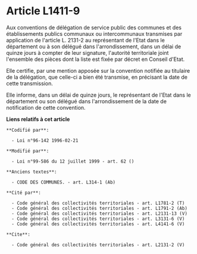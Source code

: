 # Article L1411-9

Aux conventions de délégation de service public des communes et des établissements publics communaux ou intercommunaux
transmises par application de l'article L. 2131-2 au représentant de l'Etat dans le département ou à son délégué dans
l'arrondissement, dans un délai de quinze jours à compter de leur signature, l'autorité territoriale joint l'ensemble des
pièces dont la liste est fixée par décret en Conseil d'Etat. 

Elle certifie, par une mention apposée sur la convention notifiée au titulaire de la délégation, que celle-ci a bien été
transmise, en précisant la date de cette transmission. 

Elle informe, dans un délai de quinze jours, le représentant de l'Etat dans le département ou son délégué dans
l'arrondissement de la date de notification de cette convention.

**Liens relatifs à cet article**

	**Codifié par**:

	  - Loi n°96-142 1996-02-21

	**Modifié par**:

	  - Loi n°99-586 du 12 juillet 1999 - art. 62 ()

	**Anciens textes**:

	  - CODE DES COMMUNES. - art. L314-1 (Ab)

	**Cité par**:

	  - Code général des collectivités territoriales - art. L1781-2 (T)
	  - Code général des collectivités territoriales - art. L1791-2 (Ab)
	  - Code général des collectivités territoriales - art. L2131-13 (V)
	  - Code général des collectivités territoriales - art. L3131-6 (V)
	  - Code général des collectivités territoriales - art. L4141-6 (V)

	**Cite**:

	  - Code général des collectivités territoriales - art. L2131-2 (V)

